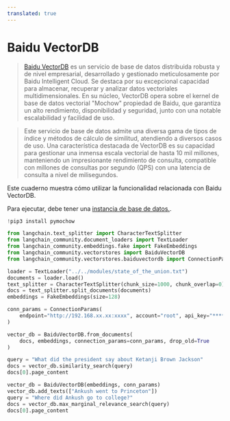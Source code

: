 ```yaml
---
translated: true
---
```


# Baidu VectorDB

>[Baidu VectorDB](https://cloud.baidu.com/product/vdb.html) es un servicio de base de datos distribuida robusta y de nivel empresarial, desarrollado y gestionado meticulosamente por Baidu Intelligent Cloud. Se destaca por su excepcional capacidad para almacenar, recuperar y analizar datos vectoriales multidimensionales. En su núcleo, VectorDB opera sobre el kernel de base de datos vectorial "Mochow" propiedad de Baidu, que garantiza un alto rendimiento, disponibilidad y seguridad, junto con una notable escalabilidad y facilidad de uso.

>Este servicio de base de datos admite una diversa gama de tipos de índice y métodos de cálculo de similitud, atendiendo a diversos casos de uso. Una característica destacada de VectorDB es su capacidad para gestionar una inmensa escala vectorial de hasta 10 mil millones, manteniendo un impresionante rendimiento de consulta, compatible con millones de consultas por segundo (QPS) con una latencia de consulta a nivel de milisegundos.

Este cuaderno muestra cómo utilizar la funcionalidad relacionada con Baidu VectorDB.

Para ejecutar, debe tener una [instancia de base de datos.](https://cloud.baidu.com/doc/VDB/s/hlrsoazuf).

```python
!pip3 install pymochow
```

```python
from langchain.text_splitter import CharacterTextSplitter
from langchain_community.document_loaders import TextLoader
from langchain_community.embeddings.fake import FakeEmbeddings
from langchain_community.vectorstores import BaiduVectorDB
from langchain_community.vectorstores.baiduvectordb import ConnectionParams
```

```python
loader = TextLoader("../../modules/state_of_the_union.txt")
documents = loader.load()
text_splitter = CharacterTextSplitter(chunk_size=1000, chunk_overlap=0)
docs = text_splitter.split_documents(documents)
embeddings = FakeEmbeddings(size=128)
```

```python
conn_params = ConnectionParams(
    endpoint="http://192.168.xx.xx:xxxx", account="root", api_key="****"
)

vector_db = BaiduVectorDB.from_documents(
    docs, embeddings, connection_params=conn_params, drop_old=True
)
```

```python
query = "What did the president say about Ketanji Brown Jackson"
docs = vector_db.similarity_search(query)
docs[0].page_content
```

```python
vector_db = BaiduVectorDB(embeddings, conn_params)
vector_db.add_texts(["Ankush went to Princeton"])
query = "Where did Ankush go to college?"
docs = vector_db.max_marginal_relevance_search(query)
docs[0].page_content
```
